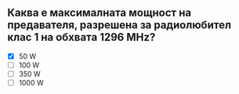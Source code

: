 ## Каква е максималната мощност на предавателя, разрешена за радиолюбител клас 1 на обхвата 1296 MHz?

<!-- Верният отговор е отбелязан с [X] -->

- [X] 50 W
- [ ] 100 W
- [ ] 350 W
- [ ] 1000 W
